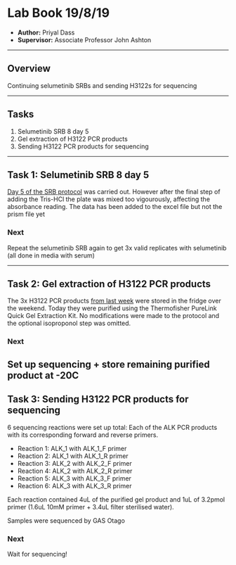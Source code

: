 # Lab Book 19/8/19
- **Author:** Priyal Dass
- **Supervisor:** Associate Professor John Ashton
------------------------------------------------------------------
## Overview

Continuing selumetinib SRBs and sending H3122s for sequencing

------------------------------------------------------------------
## Tasks

1. Selumetinib SRB 8 day 5
2. Gel extraction of H3122 PCR products
3. Sending H3122 PCR products for sequencing

------------------------------------------------------------------
## Task 1: Selumetinib SRB 8 day 5

[Day 5 of the SRB protocol](../Protocols/SRB_Cytotoxicity_assay.md) was carried out. However after the final step of adding the Tris-HCl the plate was mixed too vigourously, affecting the absorbance reading.
The data has been added to the excel file but not the prism file yet

### Next
Repeat the selumetinib SRB again to get 3x valid replicates with selumetinib (all done in media with serum)

------------------------------------------------------------------
## Task 2: Gel extraction of H3122 PCR products

The 3x H3122 PCR products [from last week](../Daily_lab_book/LB_19-08-16.md) were stored in the fridge over the weekend. Today they were purified using the Thermofisher PureLink Quick Gel Extraction Kit. No modifications were made to the protocol and the optional isoproponol step was omitted.

### Next
Set up sequencing + store remaining purified product at -20C
------------------------------------------------------------------
## Task 3: Sending H3122 PCR products for sequencing

6 sequencing reactions were set up total: Each of the ALK PCR products with its corresponding forward and reverse primers.

- Reaction 1: ALK_1 with ALK_1_F primer
- Reaction 2: ALK_1 with ALK_1_R primer
- Reaction 3: ALK_2 with ALK_2_F primer
- Reaction 4: ALK_2 with ALK_2_R primer
- Reaction 5: ALK_3 with ALK_3_F primer
- Reaction 6: ALK_3 with ALK_3_R primer

Each reaction contained 4uL of the purified gel product and 1uL of 3.2pmol primer (1.6uL 10mM primer + 3.4uL filter sterilised water).

Samples were sequenced by GAS Otago

### Next
Wait for sequencing!
